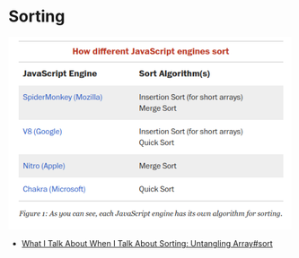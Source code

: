 # Sorting

![Sort in browser](../../.images/how-different-js-engines-sort.png)

- [What I Talk About When I Talk About Sorting: Untangling Array#sort](https://alistapart.com/article/what-i-talk-about-when-i-talk-about-sorting)
